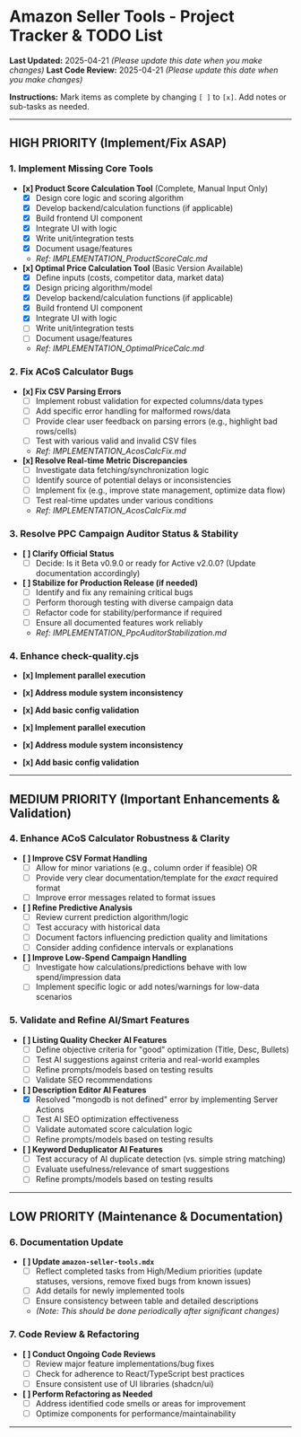 # Amazon Seller Tools - Project Tracker & TODO List

**Last Updated:** 2025-04-21 _(Please update this date when you make changes)_
**Last Code Review:** 2025-04-21 _(Please update this date when you make changes)_

**Instructions:** Mark items as complete by changing `[ ]` to `[x]`. Add notes or sub-tasks as needed.

---

## HIGH PRIORITY (Implement/Fix ASAP)

### 1. Implement Missing Core Tools

- **[x] Product Score Calculation Tool** (Complete, Manual Input Only)
  - [x] Design core logic and scoring algorithm
  - [x] Develop backend/calculation functions (if applicable)
  - [x] Build frontend UI component
  - [x] Integrate UI with logic
  - [x] Write unit/integration tests
  - [x] Document usage/features
  - _Ref: IMPLEMENTATION_ProductScoreCalc.md_
- **[x] Optimal Price Calculation Tool** (Basic Version Available)
  - [x] Define inputs (costs, competitor data, market data)
  - [x] Design pricing algorithm/model
  - [x] Develop backend/calculation functions (if applicable)
  - [x] Build frontend UI component
  - [x] Integrate UI with logic
  - [ ] Write unit/integration tests
  - [ ] Document usage/features
  - _Ref: IMPLEMENTATION_OptimalPriceCalc.md_

### 2. Fix ACoS Calculator Bugs

- **[x] Fix CSV Parsing Errors**
  - [ ] Implement robust validation for expected columns/data types
  - [ ] Add specific error handling for malformed rows/data
  - [ ] Provide clear user feedback on parsing errors (e.g., highlight bad rows/cells)
  - [ ] Test with various valid and invalid CSV files
  - _Ref: IMPLEMENTATION_AcosCalcFix.md_
- **[x] Resolve Real-time Metric Discrepancies**
  - [ ] Investigate data fetching/synchronization logic
  - [ ] Identify source of potential delays or inconsistencies
  - [ ] Implement fix (e.g., improve state management, optimize data flow)
  - [ ] Test real-time updates under various conditions
  - _Ref: IMPLEMENTATION_AcosCalcFix.md_

### 3. Resolve PPC Campaign Auditor Status & Stability

- **[ ] Clarify Official Status**
  - [ ] Decide: Is it Beta v0.9.0 or ready for Active v2.0.0? (Update documentation accordingly)
- **[ ] Stabilize for Production Release (if needed)**
  - [ ] Identify and fix any remaining critical bugs
  - [ ] Perform thorough testing with diverse campaign data
  - [ ] Refactor code for stability/performance if required
  - [ ] Ensure all documented features work reliably
  - _Ref: IMPLEMENTATION_PpcAuditorStabilization.md_

### 4. Enhance check-quality.cjs

- **[x] Implement parallel execution**
- **[x] Address module system inconsistency**
- **[x] Add basic config validation**

- **[x] Implement parallel execution**
- **[x] Address module system inconsistency**
- **[x] Add basic config validation**

---

## MEDIUM PRIORITY (Important Enhancements & Validation)

### 4. Enhance ACoS Calculator Robustness & Clarity

- **[ ] Improve CSV Format Handling**
  - [ ] Allow for minor variations (e.g., column order if feasible) OR
  - [ ] Provide very clear documentation/template for the _exact_ required format
  - [ ] Improve error messages related to format issues
- **[ ] Refine Predictive Analysis**
  - [ ] Review current prediction algorithm/logic
  - [ ] Test accuracy with historical data
  - [ ] Document factors influencing prediction quality and limitations
  - [ ] Consider adding confidence intervals or explanations
- **[ ] Improve Low-Spend Campaign Handling**
  - [ ] Investigate how calculations/predictions behave with low spend/impression data
  - [ ] Implement specific logic or add notes/warnings for low-data scenarios

### 5. Validate and Refine AI/Smart Features

- **[ ] Listing Quality Checker AI Features**
  - [ ] Define objective criteria for "good" optimization (Title, Desc, Bullets)
  - [ ] Test AI suggestions against criteria and real-world examples
  - [ ] Refine prompts/models based on testing results
  - [ ] Validate SEO recommendations
- **[ ] Description Editor AI Features**
  - [x] Resolved "mongodb is not defined" error by implementing Server Actions
  - [ ] Test AI SEO optimization effectiveness
  - [ ] Validate automated score calculation logic
  - [ ] Refine prompts/models based on testing results
- **[ ] Keyword Deduplicator AI Features**
  - [ ] Test accuracy of AI duplicate detection (vs. simple string matching)
  - [ ] Evaluate usefulness/relevance of smart suggestions
  - [ ] Refine prompts/models based on testing results

---

## LOW PRIORITY (Maintenance & Documentation)

### 6. Documentation Update

- **[ ] Update `amazon-seller-tools.mdx`**
  - [ ] Reflect completed tasks from High/Medium priorities (update statuses, versions, remove fixed bugs from known issues)
  - [ ] Add details for newly implemented tools
  - [ ] Ensure consistency between table and detailed descriptions
  - _(Note: This should be done periodically after significant changes)_

### 7. Code Review & Refactoring

- **[ ] Conduct Ongoing Code Reviews**
  - [ ] Review major feature implementations/bug fixes
  - [ ] Check for adherence to React/TypeScript best practices
  - [ ] Ensure consistent use of UI libraries (shadcn/ui)
- **[ ] Perform Refactoring as Needed**
  - [ ] Address identified code smells or areas for improvement
  - [ ] Optimize components for performance/maintainability

---
